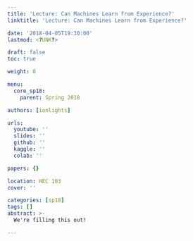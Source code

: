 ```yaml
---
title: 'Lecture: Can Machines Learn from Experience?'
linktitle: 'Lecture: Can Machines Learn from Experience?'

date: '2018-04-05T19:30:00'
lastmod: <?UNK?>

draft: false
toc: true

weight: 8

menu:
  core_sp18:
    parent: Spring 2018

authors: [ionlights]

urls:
  youtube: ''
  slides: ''
  github: ''
  kaggle: ''
  colab: ''

papers: {}

location: HEC 103
cover: ''

categories: [sp18]
tags: []
abstract: >-
  We're filling this out!

---
```


<!-- TODO Add Meeting Notes/Contents here -->
<!-- NOTE Refer the Documentation if you're unsure how to format/add to this. -->
